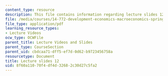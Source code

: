 ```yaml
---
content_type: resource
description: This file contains information regarding lecture slides 12.
file: /media/courses/14-772-development-economics-macroeconomics-spring-2013/8f60a11070f4df4d32682c30d27c5fa2_MIT14_772S13_lecture12.pdf
file_type: application/pdf
learning_resource_types:
- Lecture Videos
ocw_type: OCWFile
parent_title: Lecture Videos and Slides
parent_type: CourseSection
parent_uid: cbdcaa71-dff5-ef7d-0d62-b9723456758a
resourcetype: Document
title: Lecture slides 12
uid: 8f60a110-70f4-df4d-3268-2c30d27c5fa2
---
```

